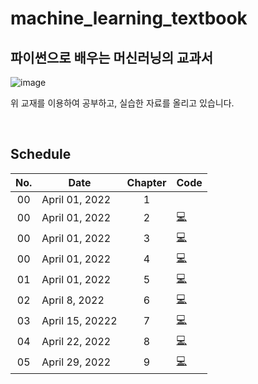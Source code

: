 # machine_learning_textbook

## 파이썬으로 배우는 머신러닝의 교과서

![image](https://user-images.githubusercontent.com/84028683/160369165-8dcb4545-768a-44e1-b8ce-ecb86887491c.png)

위 교재를 이용하여 공부하고, 실습한 자료를 올리고 있습니다.

<br/>

## Schedule

|No.|Date|Chapter|Code|
|:--:|--|:--:|--|
|00|April 01, 2022|1|
|00|April 01, 2022|2|[💻](https://github.com/cha-suyeon/machine_learning_textbook/blob/master/ch2_python_basic.ipynb)
|00|April 01, 2022|3|[💻](https://github.com/cha-suyeon/machine_learning_textbook/blob/master/ch3_graph.ipynb)
|00|April 01, 2022|4|[💻](https://github.com/cha-suyeon/machine_learning_textbook/blob/master/ch4_mathematics_for_ml.ipynb)
|01|April 01, 2022|5|[💻](https://github.com/cha-suyeon/machine_learning_textbook/blob/master/ch5_Regression.ipynb)
|02|April 8, 2022|6|[💻](https://github.com/cha-suyeon/machine_learning_textbook/blob/master/ch6_classification.ipynb)
|03|April 15, 20222|7|[💻](https://github.com/cha-suyeon/machine_learning_textbook/blob/master/ch7_DNN.ipynb)
|04|April 22, 2022|8|[💻](https://github.com/cha-suyeon/machine_learning_textbook/blob/master/ch8_MNIST_database_with_CNN.ipynb)
|05|April 29, 2022|9|[💻](https://github.com/cha-suyeon/machine_learning_textbook/blob/master/ch9_unsupervised_learning.ipynb)
